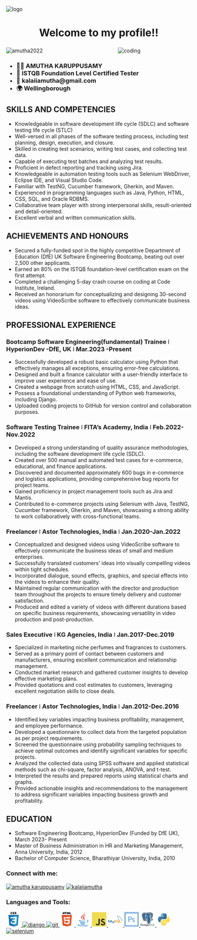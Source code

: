 ![logo](https://github.com/Amutha2022/Amutha2022/blob/main/Image.png)
<h1 align="center">Welcome to my profile!!</h1>
<h3 align="center"></h3>
<img align ="right" alt ="coding" width ="200" src = "https://media.tenor.com/gyNDu8UeHA8AAAAd/looking-for-a-job-job.gif">
<p align="left"> <img src="https://komarev.com/ghpvc/?username=amutha2022&label=Profile%20views&color=0e75b6&style=flat" alt="amutha2022" /> </p>

<h3><ul><li>👩‍💻 AMUTHA KARUPPUSAMY </li><li>💯 ISTQB Foundation Level Certified Tester </li><li>📧 kalaiiamutha@gmail.com</li><li>🌍 Wellingborough</li></ul></h3>



<h2> SKILLS AND COMPETENCIES </h2>
<ul><li>Knowledgeable in software development life cycle (SDLC) and software testing life cycle (STLC)</li>
<li>Well-versed in all phases of the software testing process, including test planning, design, execution, and closure.</li>
<li>Skilled in creating test scenarios, writing test cases, and collecting test data.</li>
<li>Capable of executing test batches and analyzing test results.</li>
<li>Proficient in defect reporting and tracking using Jira.</li>
<li>Knowledgeable in automation testing tools such as Selenium WebDriver, Eclipse IDE, and Visual Studio Code.</li>
<li>Familiar with TestNG, Cucumber framework, Gherkin, and Maven.</li>
<li>Experienced in programming languages such as Java, Python, HTML, CSS, SQL, and Oracle RDBMS.</li>
<li>Collaborative team player with strong interpersonal skills, result-oriented and detail-oriented.</li>
<li>Excellent verbal and written communication skills.</li></ul>
 <h2> ACHIEVEMENTS AND HONOURS </h2>
   <ul><li>Secured a fully-funded spot in the highly competitive Department of Education (DfE) UK Software Engineering Bootcamp, beating out over 2,500 other applicants.</li>
   <li>Earned an 80% on the ISTQB foundation-level certification exam on the first attempt.</li>
   <li>Completed a challenging 5-day crash course on coding at Code Institute, Ireland.</li> 
   <li>Received an honorarium for conceptualizing and designing 30-second videos using VideoScribe software to effectively communicate business ideas.</li></ul>
 <h2> PROFESSIONAL EXPERIENCE </h2>
 <h3> Bootcamp Software Engineering(fundamental) Trainee ǀ HyperionDev -DfE, UK ǀ Mar.2023 -Present </h3>
<ul><li>Successfully developed a robust basic calculator using Python that effectively manages all exceptions, ensuring error-free calculations.</li>
  <li>Designed and built a finance calculator with a user-friendly interface to improve user experience and ease of use.</li>
  <li>Created a webpage from scratch using HTML, CSS, and JavaScript.</li>
  <li>Possess a foundational understanding of Python web frameworks, including Django.</li>
  <li>Uploaded coding projects to GitHub for version control and collaboration purposes.</li></ul>
  
  <h3>Software Testing Trainee ǀ FITA’s Academy, India ǀ Feb.2022-Nov.2022</h3>
<ul><li>Developed a strong understanding of quality assurance methodologies, including the software development life cycle (SDLC).</li>
<li>Created over 500 manual and automated test cases for e-commerce, educational, and finance applications.</li>
<li>Discovered and documented approximately 600 bugs in e-commerce and logistics applications, providing comprehensive bug reports for project teams.</li>
<li>Gained proficiency in project management tools such as Jira and Mantis.</li>
<li>Contributed to e-commerce projects using Selenium with Java, TestNG, Cucumber framework, Gherkin, and Maven, showcasing a strong ability to work collaboratively with cross-functional teams.</li></ul>

  <h3>Freelancer ǀ Astor Technologies, India ǀ Jan.2020-Jan.2022</h3>
<ul><li>Conceptualized and designed videos using VideoScribe software to effectively communicate the business ideas of small and medium enterprises.</li>
<li>Successfully translated customers' ideas into visually compelling videos within tight schedules.</li>
<li>Incorporated dialogue, sound effects, graphics, and special effects into the videos to enhance their quality.</li>
<li>Maintained regular communication with the director and production team throughout the projects to ensure timely delivery and customer satisfaction.</li>
<li>Produced and edited a variety of videos with different durations based on specific business requirements, showcasing versatility in video production and post-production.</li></ul>

  <h3>Sales Executive ǀ KG Agencies, India ǀ Jan.2017-Dec.2019</h3>
<ul><li>Specialized in marketing niche perfumes and fragrances to customers.</li>
<li>Served as a primary point of contact between customers and manufacturers, ensuring excellent communication and relationship management.</li>
<li>Conducted market research and gathered customer insights to develop effective marketing plans.</li>
<li>Provided quotations and cost estimates to customers, leveraging excellent negotiation skills to close deals.</li></ul>

  <h3>Freelancer ǀ Astor Technologies, India ǀ Jan.2012-Dec.2016</h3>
<ul><li>Identified key variables impacting business profitability, management, and employee performance.</li>
<li>Developed a questionnaire to collect data from the targeted population as per project requirements.</li>
<li>Screened the questionnaire using probability sampling techniques to achieve optimal outcomes and identify significant variables for specific projects.</li>
<li>Analyzed the collected data using SPSS software and applied statistical methods such as chi-square, factor analysis, ANOVA, and t-test.</li>
<li>Interpreted the results and prepared reports using statistical charts and graphs.</li>
<li>Provided actionable insights and recommendations to the management to address significant variables impacting business growth and profitability.</li></ul>

<h2>EDUCATION</h2>
<ul><li>Software Engineering Bootcamp, HyperionDev (Funded by DfE UK), March 2023- Present</li>
<li>Master of Business Administration in HR and Marketing Management, Anna University, India, 2012</li>
<li>Bachelor of Computer Science, Bharathiyar University, India, 2010</li></ul>


  

<h3 align="left">Connect with me:</h3>
<p align="left">
<a href="https://linkedin.com/in/amutha karuppusamy" target="blank"><img align="center" src="https://raw.githubusercontent.com/rahuldkjain/github-profile-readme-generator/master/src/images/icons/Social/linked-in-alt.svg" alt="amutha karuppusamy" height="30" width="40" /></a>
<a href="https://instagram.com/kalaiiamutha" target="blank"><img align="center" src="https://raw.githubusercontent.com/rahuldkjain/github-profile-readme-generator/master/src/images/icons/Social/instagram.svg" alt="kalaiiamutha" height="30" width="40" /></a>
</p>

<h3 align="left">Languages and Tools:</h3>
<p align="left"> <a href="https://www.w3schools.com/css/" target="_blank" rel="noreferrer"> <img src="https://raw.githubusercontent.com/devicons/devicon/master/icons/css3/css3-original-wordmark.svg" alt="css3" width="40" height="40"/> </a> <a href="https://www.djangoproject.com/" target="_blank" rel="noreferrer"> <img src="https://cdn.worldvectorlogo.com/logos/django.svg" alt="django" width="40" height="40"/> </a> <a href="https://git-scm.com/" target="_blank" rel="noreferrer"> <img src="https://www.vectorlogo.zone/logos/git-scm/git-scm-icon.svg" alt="git" width="40" height="40"/> </a> <a href="https://www.w3.org/html/" target="_blank" rel="noreferrer"> <img src="https://raw.githubusercontent.com/devicons/devicon/master/icons/html5/html5-original-wordmark.svg" alt="html5" width="40" height="40"/> </a> <a href="https://www.java.com" target="_blank" rel="noreferrer"> <img src="https://raw.githubusercontent.com/devicons/devicon/master/icons/java/java-original.svg" alt="java" width="40" height="40"/> </a> <a href="https://developer.mozilla.org/en-US/docs/Web/JavaScript" target="_blank" rel="noreferrer"> <img src="https://raw.githubusercontent.com/devicons/devicon/master/icons/javascript/javascript-original.svg" alt="javascript" width="40" height="40"/> </a> <a href="https://www.mysql.com/" target="_blank" rel="noreferrer"> <img src="https://raw.githubusercontent.com/devicons/devicon/master/icons/mysql/mysql-original-wordmark.svg" alt="mysql" width="40" height="40"/> </a> <a href="https://www.photoshop.com/en" target="_blank" rel="noreferrer"> <img src="https://raw.githubusercontent.com/devicons/devicon/master/icons/photoshop/photoshop-line.svg" alt="photoshop" width="40" height="40"/> </a> <a href="https://www.postgresql.org" target="_blank" rel="noreferrer"> <img src="https://raw.githubusercontent.com/devicons/devicon/master/icons/postgresql/postgresql-original-wordmark.svg" alt="postgresql" width="40" height="40"/> </a> <a href="https://www.python.org" target="_blank" rel="noreferrer"> <img src="https://raw.githubusercontent.com/devicons/devicon/master/icons/python/python-original.svg" alt="python" width="40" height="40"/> </a> <a href="https://www.selenium.dev" target="_blank" rel="noreferrer"> <img src="https://raw.githubusercontent.com/detain/svg-logos/780f25886640cef088af994181646db2f6b1a3f8/svg/selenium-logo.svg" alt="selenium" width="40" height="40"/> </a> </p>

